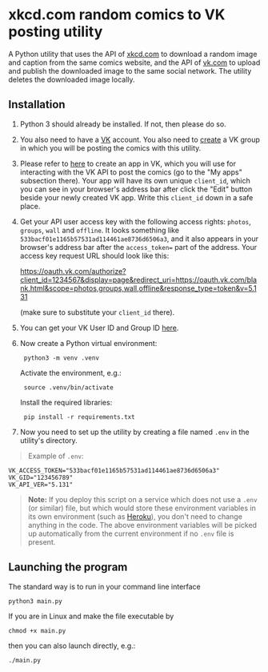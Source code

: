 # xkcd.com random comics to VK posting utility

A Python utility that uses the API of [xkcd.com](http://xkcd.com) to download a random image and caption from the same comics website, and the API of [vk.com](http://vk.com) to upload and publish the downloaded image to the same social network. The utility deletes the downloaded image locally.

## Installation

1. Python 3 should already be installed. If not, then please do so.
2. You also need to have a [VK](www.vk.com) account. You also need to [create](https://vk.com/groups?tab=admin) a VK group in which you will be posting the comics with this utility.
3. Please refer to [here](https://vk.com/dev) to create an app in VK, which you will use for interacting with the VK API to post the comics (go to the "My apps" subsection there). Your app will have its own unique `client_id`, which you can see in your browser's address bar after click the "Edit" button beside your newly created VK app. Write this `client_id` down in a safe place.
4. Get your API user access key with the following access rights: `photos`, `groups`, `wall` and `offline`. It looks something like `533bacf01e1165b57531ad114461ae8736d6506a3`, and it also appears in your browser's address bar after the `access_token=` part of the address. Your access key request URL should look like this:

    https://oauth.vk.com/authorize?client_id=1234567&display=page&redirect_uri=https://oauth.vk.com/blank.html&scope=photos,groups,wall,offline&response_type=token&v=5.131

    (make sure to substitute your `client_id` there).

5. You can get your VK User ID and Group ID [here](https://regvk.com/id/).

6. Now create a Python virtual environment:

        python3 -m venv .venv

    Activate the environment, e.g.:

        source .venv/bin/activate

    Install the required libraries:

        pip install -r requirements.txt

7. Now you need to set up the utility by creating a file named `.env` in the utility's directory.

> Example of `.env`:

    VK_ACCESS_TOKEN="533bacf01e1165b57531ad114461ae8736d6506a3"
    VK_GID="123456789"
    VK_API_VER="5.131"

> **Note:** If you deploy this script on a service which does not use a `.env` (or similar) file, but which would store these environment variables in its own environment (such as [Heroku](http://heroku.com)), you don't need to change anything in the code. The above environment variables will be picked up automatically from the current environment if no `.env` file is present.

## Launching the program

The standard way is to run in your command line interface

    python3 main.py

If you are in Linux and make the file executable by

    chmod +x main.py

then you can also launch directly, e.g.:

    ./main.py
